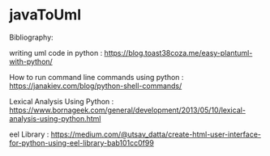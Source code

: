 # javaToUml





Bibliography:

   writing uml code in python : https://blog.toast38coza.me/easy-plantuml-with-python/
   
   How to run command line commands using python : https://janakiev.com/blog/python-shell-commands/

   Lexical Analysis Using Python : https://www.bornageek.com/general/development/2013/05/10/lexical-analysis-using-python.html

   eel Library : https://medium.com/@utsav_datta/create-html-user-interface-for-python-using-eel-library-bab101cc0f99